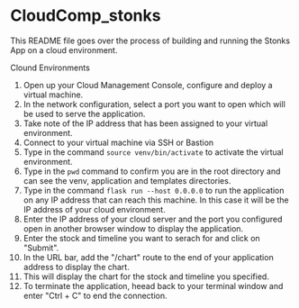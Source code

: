# CloudComp_stonks

This README file goes over the process of building and running the Stonks App on a cloud environment.

Clound Environments
1. Open up your Cloud Management Console, configure and deploy a virtual machine.
2. In the network configuration, select a port you want to open which will be used to serve the application.
3. Take note of the IP address that has been assigned to your virtual environment.
4. Connect to your virtual machine via SSH or Bastion
5. Type in the command ```source venv/bin/activate``` to activate the virtual environment.
6. Type in the ```pwd``` command to confirm you are in the root directory and can see the venv, application and templates directories.
7. Type in the command ```flask run --host 0.0.0.0``` to run the application on any IP address that can reach this machine. In this case it will be the IP address of your cloud environment.
8. Enter the IP address of your cloud server and the port you configured open in another browser window to display the application.
9. Enter the stock and timeline you want to serach for and click on "Submit".
10. In the URL bar, add the "/chart" route to the end of your application address to display the chart.
11. This will display the chart for the stock and timeline you specified.
12. To terminate the application, heead back to your terminal window and enter "Ctrl + C" to end the connection.
